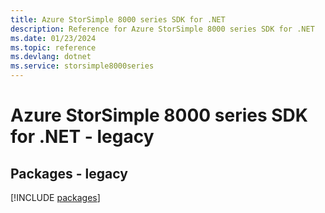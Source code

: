 ```yaml
---
title: Azure StorSimple 8000 series SDK for .NET
description: Reference for Azure StorSimple 8000 series SDK for .NET
ms.date: 01/23/2024
ms.topic: reference
ms.devlang: dotnet
ms.service: storsimple8000series
---
```

# Azure StorSimple 8000 series SDK for .NET - legacy
## Packages - legacy
[!INCLUDE [packages](storsimple-8000-series-index.md)]
